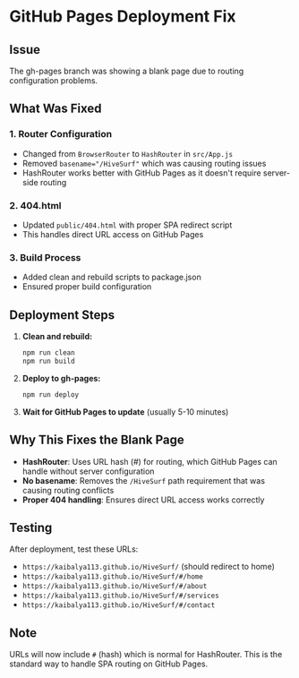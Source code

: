 # GitHub Pages Deployment Fix

## Issue
The gh-pages branch was showing a blank page due to routing configuration problems.

## What Was Fixed

### 1. Router Configuration
- Changed from `BrowserRouter` to `HashRouter` in `src/App.js`
- Removed `basename="/HiveSurf"` which was causing routing issues
- HashRouter works better with GitHub Pages as it doesn't require server-side routing

### 2. 404.html
- Updated `public/404.html` with proper SPA redirect script
- This handles direct URL access on GitHub Pages

### 3. Build Process
- Added clean and rebuild scripts to package.json
- Ensured proper build configuration

## Deployment Steps

1. **Clean and rebuild:**
   ```bash
   npm run clean
   npm run build
   ```

2. **Deploy to gh-pages:**
   ```bash
   npm run deploy
   ```

3. **Wait for GitHub Pages to update** (usually 5-10 minutes)

## Why This Fixes the Blank Page

- **HashRouter**: Uses URL hash (#) for routing, which GitHub Pages can handle without server configuration
- **No basename**: Removes the `/HiveSurf` path requirement that was causing routing conflicts
- **Proper 404 handling**: Ensures direct URL access works correctly

## Testing

After deployment, test these URLs:
- `https://kaibalya113.github.io/HiveSurf/` (should redirect to home)
- `https://kaibalya113.github.io/HiveSurf/#/home`
- `https://kaibalya113.github.io/HiveSurf/#/about`
- `https://kaibalya113.github.io/HiveSurf/#/services`
- `https://kaibalya113.github.io/HiveSurf/#/contact`

## Note
URLs will now include `#` (hash) which is normal for HashRouter. This is the standard way to handle SPA routing on GitHub Pages.
